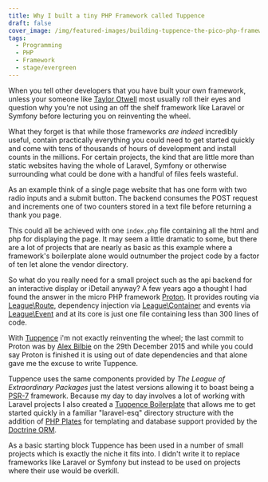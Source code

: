 ```yaml
---
title: Why I built a tiny PHP Framework called Tuppence
draft: false
cover_image: /img/featured-images/building-tuppence-the-pico-php-framework.png
tags:
  - Programming
  - PHP
  - Framework
  - stage/evergreen
---
```



When you tell other developers that you have built your own framework, unless your someone like [Taylor Otwell](https://twitter.com/taylorotwell) most usually roll their eyes and question why you're not using an off the shelf framework like Laravel or Symfony before lecturing you on reinventing the wheel.

What they forget is that while those frameworks _are indeed_ incredibly useful, contain practically everything you could need to get started quickly and come with tens of thousands of hours of development and install counts in the millions. For certain projects, the kind that are little more than static websites having the whole of Laravel, Symfony or otherwise surrounding what could be done with a handful of files feels wasteful.

As an example think of a single page website that has one form with two radio inputs and a submit button. The backend consumes the POST request and increments one of two counters stored in a text file before returning a thank you page.

This could all be achieved with one `index.php` file containing all the html and php for displaying the page. It may seem a little dramatic to some, but there are a lot of projects that are nearly as basic as this example where a framework's boilerplate alone would outnumber the project code by a factor of ten let alone the vendor directory.

So what do you really need for a small project such as the api backend for an interactive display or iDetail anyway? A few years ago a thought I had found the answer in the micro PHP framework [Proton](https://github.com/alexbilbie/Proton). It provides routing via [League\Route](http://route.thephpleague.com/), dependency injection via [League\Container](http://container.thephpleague.com/) and events via [League\Event](https://github.com/thephpleague/event) and at its core is just one file containing less than 300 lines of code.

With [Tuppence](https://github.com/photogabble/tuppence) i'm not exactly reinventing the wheel; the last commit to Proton was by [Alex Bilbie](https://github.com/alexbilbie) on the 29th December 2015 and while you could say Proton is finished it is using out of date dependencies and that alone gave me the excuse to write Tuppence.

Tuppence uses the same components provided by _The League of Extraordinary Packages_ just the latest versions allowing it to boast being a [PSR-7](https://www.php-fig.org/psr/psr-7/) framework. Because my day to day involves a lot of working with Laravel projects I also created a [Tuppence Boilerplate](https://github.com/photogabble/tuppence-boilerplate) that allows me to get started quickly in a familiar "laravel-esq" directory structure with the addition of [PHP Plates](http://platesphp.com) for templating and database support provided by the [Doctrine ORM](https://www.doctrine-project.org/projects/orm.html).

As a basic starting block Tuppence has been used in a number of small projects which is exactly the niche it fits into. I didn't write it to replace frameworks like Laravel or Symfony but instead to be used on projects where their use would be overkill.